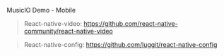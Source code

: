 MusicIO Demo - Mobile


>React-native-video: https://github.com/react-native-community/react-native-video

>React-native-config: https://github.com/luggit/react-native-config